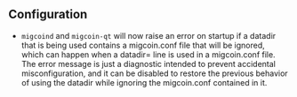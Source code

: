 Configuration
---

- `migcoind` and `migcoin-qt` will now raise an error on startup if a datadir that is being used contains a migcoin.conf file that will be ignored, which can happen when a datadir= line is used in a migcoin.conf file. The error message is just a diagnostic intended to prevent accidental misconfiguration, and it can be disabled to restore the previous behavior of using the datadir while ignoring the migcoin.conf contained in it.
